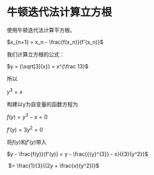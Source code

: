 # 牛顿迭代法计算立方根

使用牛顿迭代法计算平方根。

$x_{n+1} = x_n - \frac{f(x_n)}{f'(x_n)}$

我们计算立方根的公式：

$y = {\sqrt[3]{x}} = x^{\frac 13}$

所以

${{y}^3} = x$

构建以y为自变量的函数方程为

$f(y) = {{y}^3} - x = 0$

$f'(y) = {3}{y^2} = 0$

将$f(y)$和$f'(y)$带入

$y - \frac{f(y)}{f'(y)} = y - \frac{{{y}^{3}} - x}{{3}{y^2}}$

​                $= \frac{1}{3}{(2y + \frac{x}{y^2})}$